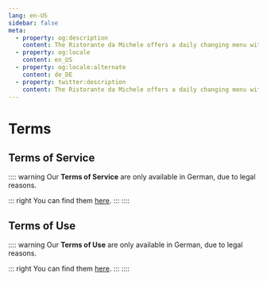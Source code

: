 ```yaml
---
lang: en-US
sidebar: false
meta:
  - property: og:description
    content: The Ristorante da Michele offers a daily changing menu with fresh fish and meat dishes as well as the usual Italian classics.
  - property: og:locale
    content: en_US
  - property: og:locale:alternate
    content: de_DE
  - property: twitter:description
    content: The Ristorante da Michele offers a daily changing menu with fresh fish and meat dishes as well as the usual Italian classics.
---
```


# Terms

## Terms of Service

:::: warning
Our **Terms of Service** are only available in German, due to legal reasons.

::: right
You can find them [here](../../legal/terms.md#allgemeine-geschaftsbedingungen).
:::
::::

## Terms of Use

:::: warning
Our **Terms of Use** are only available in German, due to legal reasons.

::: right
You can find them [here](../../legal/terms.md#nutzungsbedingungen).
:::
::::
